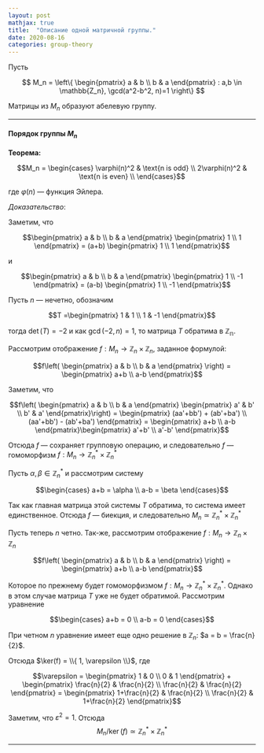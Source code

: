 ```yaml
---
layout: post
mathjax: true
title:  "Описание одной матричной группы."
date: 2020-08-16
categories: group-theory
---
```


Пусть 

$$
M_n = \left\{ \begin{pmatrix}
a & b \\
b & a
\end{pmatrix} : a,b \in \mathbb{Z_n}, \gcd(a^2-b^2, n)=1  \right\}
$$

Матрицы из $M_n$ образуют абелевую группу. 

---

#### Порядок группы $M_n$

**Теорема:**

$$M_n = \begin{cases}
\varphi(n)^2 & \text{n is odd} \\
2\varphi(n)^2 & \text{n is even} \\
\end{cases}$$

где $\varphi(n)$ — функция Эйлера.

*Доказательство*:

Заметим, что 

$$\begin{pmatrix}
a & b \\
b & a
\end{pmatrix} 
\begin{pmatrix}
1  \\
1 
\end{pmatrix} 
= (a+b)
\begin{pmatrix}
1  \\
1 
\end{pmatrix}$$

и

$$\begin{pmatrix}
a & b \\
b & a
\end{pmatrix} 
\begin{pmatrix}
1  \\
-1 
\end{pmatrix} 
= (a-b)
\begin{pmatrix}
1  \\
-1 
\end{pmatrix}$$

Пусть $n$ — нечетно, обозначим 

$$T =\begin{pmatrix}
1 & 1 \\
1 & -1
\end{pmatrix}$$


тогда $\det(T)=-2$ и как $\gcd(-2,n)=1$, то матрица $T$ обратима в $\mathbb{Z_n}$.

Рассмотрим отображение $f: M_n \rightarrow \mathbb{Z}_n \times \mathbb{Z}_n$, заданное формулой:

$$f\left( \begin{pmatrix}
a & b \\
b & a
\end{pmatrix} \right) = \begin{pmatrix}
a+b  \\
a-b
\end{pmatrix}$$

Заметим, что 

$$f\left( \begin{pmatrix}
a & b \\
b & a
\end{pmatrix} 
\begin{pmatrix}
a' & b' \\
b' & a'
\end{pmatrix}\right) = \begin{pmatrix}
(aa'+bb') + (ab'+ba')  \\
(aa'+bb') - (ab'+ba') 
\end{pmatrix} = 
\begin{pmatrix}
a+b  \\
a-b
\end{pmatrix}\begin{pmatrix}
a'+b'  \\
a'-b'
\end{pmatrix}$$

Отсюда $f$ — сохраняет групповую операцию, и следовательно $f$ — гомоморфизм $f: M_n \rightarrow \mathbb{Z}_n^* \times \mathbb{Z}_n^*$

Пусть $\alpha, \beta \in \mathbb{Z}_n^*$ и рассмотрим систему

$$\begin{cases}
a+b = \alpha \\
a-b = \beta
\end{cases}$$

Так как главная матрица этой системы $T$ обратима, то система имеет единственное. Отсюда $f$ — биекция, и следовательно $M_n \simeq \mathbb{Z}_n^* \times \mathbb{Z}_n^*$

Пусть теперь $n$ четно. Так-же, рассмотрим отображение $f: M_n \rightarrow \mathbb{Z}_n \times \mathbb{Z}_n$

$$f\left( \begin{pmatrix}
a & b \\
b & a
\end{pmatrix} \right) = \begin{pmatrix}
a+b  \\
a-b
\end{pmatrix}$$

Которое по прежнему будет гомоморфизмом  $f: M_n \rightarrow \mathbb{Z}_n^* \times \mathbb{Z}_n^*$. Однако в этом случае матрица $T$ уже не будет обратимой. Рассмотрим уравнение

$$\begin{cases}
a+b = 0 \\
a-b = 0
\end{cases}$$

При четном $n$ уравнение имеет еще одно решение в $\mathbb{Z}_n$: $a = b = \frac{n}{2}$.

Отсюда $\ker(f) = \\{ 1, \varepsilon \\}$, где  

$$\varepsilon = 
\begin{pmatrix}
1 & 0 \\
0 & 1
\end{pmatrix} + \begin{pmatrix}
\frac{n}{2} & \frac{n}{2} \\
\frac{n}{2} & \frac{n}{2}
\end{pmatrix} = 
\begin{pmatrix}
1+\frac{n}{2} & \frac{n}{2} \\
\frac{n}{2} & 1+\frac{n}{2}
\end{pmatrix}$$

Заметим, что $\varepsilon^2 = 1$. Отсюда
$$M_n/\ker(f) \simeq  \mathbb{Z}_n^* \times \mathbb{Z}_n^*$$

---
